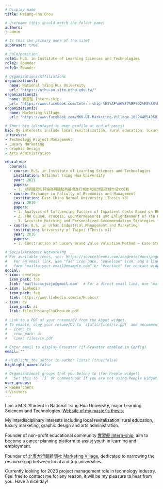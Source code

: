 ```yaml
---
# Display name
title: Hsiang-Chu Chou

# Username (this should match the folder name)
authors:
- admin

# Is this the primary user of the site?
superuser: true

# Role/position
role1: M.S. in Institute of Learning Sciences and Technologies
role2: Founder
role3: Founder

# Organizations/Affiliations
organizations1:
  name: National Tsing Hua University
  url: "https://nthu-en.site.nthu.edu.tw/"
organizations2:
  name: 實習船 Intern-ship
  url: "https://www.facebook.com/Intern-ship-%E5%AF%A6%E7%BF%92%E8%88%B9-419545985123665/"
organizations3:
  name: Marketing Village
  url: "https://www.facebook.com/MKV-UT-Marketing-Village-102244654968249"

# Short bio (displayed in user profile at end of posts)
bio: My interests include local revitalization, rural education, luxury marketing and arts administration. 
interests:
- Technology Project Management
- Luxury Marketing
- Graphic Design
- Arts Administration

education:
  courses:
  - course: M.S. in Institute of Learning Sciences and Technologies
    institution: National Tsing Hua University
    year: 2021
    papers:
    - 1. 以網路眾包評論及興趣點為基礎進行城市功能分區及城市活力分析
  - course: Exchange in Falculty of Economics and Management
    institution: East China Normal University (Thesis x3)
    year: 2019
    papers:
    - 1. Analysis of Influencing Factors of Inpatient Costs Based on BP Neural Network
    - 2. The Cause, Process, Countermeasures and Enlightenment of The European Debt Crisis in 2010
    - 3. Accurate Matching and Personalized Recommendation Strategies for E-commerce Operations
  - course: B.S. in Urban Industrial Management and Marketing
    institution: University of Taipei (Thesis x1)
    year: 2016
    papers:
    - 1. Construction of Luxury Brand Value Valuation Method – Case Study of Jo Malone

# Social/Academic Networking
# For available icons, see: https://sourcethemes.com/academic/docs/page-builder/#icons
#   For an email link, use "fas" icon pack, "envelope" icon, and a link in the
#   form "mailto:your-email@example.com" or "#contact" for contact widget.
social:
- icon: envelope
  icon_pack: fas
  link: 'mailto:xcjocjo@gmail.com'  # For a direct email link, use "mailto:test@example.org".
- icon: linkedin
  icon_pack: fab
  link: https://www.linkedin.com/in/huahcc/
- icon: cv
  icon_pack: ai
  link: files/HsiangChuChou-en.pdf
 
# Link to a PDF of your resume/CV from the About widget.
# To enable, copy your resume/CV to `static/files/cv.pdf` and uncomment the lines below.
# - icon: cv
#   icon_pack: ai
#   link: files/cv.pdf

# Enter email to display Gravatar (if Gravatar enabled in Config)
email: ""

# Highlight the author in author lists? (true/false)
highlight_name: false

# Organizational groups that you belong to (for People widget)
#   Set this to `[]` or comment out if you are not using People widget.
user_groups:
- Researchers
- Visitors
---
```


I am a M.S. Student in National Tsing Hua University, major Learning Sciences and Technologies. <a href="https://huahcc.github.io/HsinchuCityFunction/">Website of my master's thesis.</a>

My interdisciplinary interests including local revitalization, rural education, luxury marketing, graphic design and arts administration.

Founder of non-profit educational community <a href="https://www.facebook.com/Intern-ship-%E5%AF%A6%E7%BF%92%E8%88%B9-419545985123665/">實習船 Intern-ship</a>, aim to become a career planning platform to assist youth in learning and employment.

Founder of <a href="https://www.facebook.com/MKV-UT-Marketing-Village-102244654968249">北市大行銷顧問社 Marketing Village</a>, dedicated to narrowing the resource gap between local and top universities.

Currently looking for 2023 project management role in technology industry. Feel free to contact me for any reason, it will be my pleasure to hear from you. Have a nice day!
